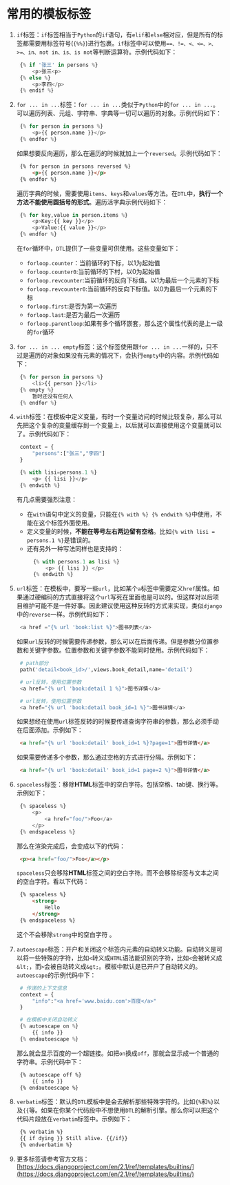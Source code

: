 # 常用的模板标签

1. `if`标签：`if`标签相当于`Python`的`if`语句，有`elif`和`else`相对应，但是所有的标签都需要用标签符号\(`{%%}`\)进行包裹。`if`标签中可以使用`==、!=、<、<=、>、>=、in、not in、is、is not`等判断运算符。示例代码如下：

   ```python
    {% if '张三' in persons %}
        <p>张三<p>
    {% else %}
        <p>李四</p>
    {% endif %}
   ```

2. `for ... in ...`标签：`for ... in ...`类似于`Python`中的`for ... in ...`。可以遍历列表、元组、字符串、字典等一切可以遍历的对象。示例代码如下：

   ```python
    {% for person in persons %}
        <p>{{ person.name }}</p>
    {% endfor %}
   ```

   如果想要反向遍历，那么在遍历的时候就加上一个`reversed`。示例代码如下：

   ```html
    {% for person in persons reversed %}
        <p>{{ person.name }}</p>
    {% endfor %}
   ```

   遍历字典的时候，需要使用`items`、`keys`和`values`等方法。在`DTL`中，**执行一个方法不能使用圆括号的形式**。遍历活字典示例代码如下：

   ```python
    {% for key,value in person.items %}
        <p>Key:{{ key }}</p>
        <p>Value:{{ value }}</p>
    {% endfor %}
   ```

   在`for`循环中，`DTL`提供了一些变量可供使用。这些变量如下：

   * `forloop.counter`：当前循环的下标，以1为起始值
   * `forloop.counter0`:当前循环的下村，以0为起始值
   * `forloop.revcounter`:当前循环的反向下标值。以1为最后一个元素的下标
   * `forloop.revcounter0`:当前循环的反向下标值。以0为最后一个元素的下标
   * `forloop.first`:是否为第一次遍历
   * `forloop.last`:是否为最后一次遍历
   * `forloop.parentloop`:如果有多个循环嵌套，那么这个属性代表的是上一级的`for`循环

3. `for ... in ... empty`标签：这个标签使用跟`for ... in ...`一样的，只不过是遍历的对象如果没有元素的情况下，会执行`empty`中的内容。示例代码如下：

   ```python
    {% for person in persons %}
        <li>{{ person }}</li>
    {% empty %}
        暂时还没有任何人
    {% endfor %}
   ```

4. `with`标签：在模板中定义变量，有时一个变量访问的时候比较复杂，那么可以先把这个复杂的变量缓存到一个变量上，以后就可以直接使用这个变量就可以了。示例代码如下：

   ```python
    context = {
        "persons":["张三","李四"]
    }

    {% with lisi=persons.1 %}
        <p> {{ lisi }}</p>
    {% endwith %}
   ```

   有几点需要强烈注意：

   * 在`with`语句中定义的变量，只能在`{% with %} {% endwith %}`中使用，不能在这个标签外面使用。
   * 定义变量的时候，**不能在等号左右两边留有空格**。比如`{% with lisi = persons.1 %}`是错误的。
   * 还有另外一种写法同样也是支持的：
     ```python
       {% with persons.1 as lisi %}
           <p> {{ lisi }} </p>
       {% endwith %}
     ```

5. `url`标签：在模板中，要写一些`url`，比如某个`a`标签中需要定义`href`属性。如果通过硬编码的方式直接将这个`url`写死在里面也是可以的。但这样对以后项目维护可能不是一件好事。因此建议使用这种反转的方式来实现，类似`django`中的`reverse`一样。示例代码如下：

   ```python
    <a href ="{% url 'book:list %}">图书列表</a>
   ```

   如果`url`反转的时候需要传递参数，那么可以在后面传递。但是参数分位置参数和关键字参数。位置参数和关键字参数不能同时使用。示例代码如下：

   ```python
    # path部分
    path('detail<book_id>/',views.book_detail,name='detail')

    # url反转，使用位置参数
    <a href="{% url 'book:detail 1 %}">图书详情</a>

    # url反转，使用位置参数
    <a href="{% url 'book:detail book_id=1 %}">图书详情</a>
   ```

   如果想经在使用`url`标签反转的时候要传递查询字符串的参数，那么必须手动在后面添加。示例如下：

   ```html
    <a href="{% url 'book:detail' book_id=1 %}?page=1">图书详情</a>
   ```

   如果需要传递多个参数，那么通过空格的方式进行分隔。示例如下：

   ```html
    <a href="{% url 'book:detail' book_id=1 page=2 %}">图书详情</a>
   ```

6. `spaceless`标签：移除**HTML**标签中的空白字符。包括空格、tab键、换行等。示例如下：

   ```python
    {% spaceless %}
        <p>
            <a href="foo/">Foo</a>
        </p>
    {% endspaceless %}
   ```

   那么在渲染完成后，会变成以下的代码：

   ```html
    <p><a href="foo/">Foo</a></p>
   ```

   `spaceless`只会移除**HTML**标签之间的空白字符。而不会移除标签与文本之间的空白字符。看以下代码：

   ```html
    {% spaceless %}
        <strong>
            Hello
        </strong>
    {% endspaceless %}
   ```

   这个不会移除`strong`中的空白字符 。

7. `autoescape`标签：开户和关闭这个标签内元素的自动转义功能。自动转义是可以将一些特殊的字符，比如`<`转义成`HTML`语法能识别的字符，比如`<`会被转义成`&lt;`，而`>`会被自动转义成`&gt;`。模板中默认是已开户了自动转义的。`autoescape`的示例代码中下：

   ```python
    # 传递的上下文信息
    context = {
        "info":"<a href='www.baidu.com'>百度</a>"
    }

    # 在模板中关闭自动转义
    {% autoescape on %}
        {{ info }}
    {% endautoescape %}
   ```

   那么就会显示百度的一个超链接。如把`on`换成`off`，那就会显示成一个普通的字符串。示例代码中下：

   ```html
    {% autoescape off %}
        {{ info }}
    {% endautoescape %}
   ```

8. `verbatim`标签：默认的`DTL`模板中是会去解析那些特殊字符的。比如`{%`和`%}`以及`{{`等。如果在你某个代码段中不想使用`DTL`的解析引擎。那么你可以把这个代码片段放在`verbatim`标签中。示例如下：

   ```html
    {% verbatim %}
    {{ if dying }} Still alive. {{/if}}
    {% endverbatim %}
   ```

9. 更多标签请参考官方文档：  
   [https://docs.djangoproject.com/en/2.1/ref/templates/builtins/](https://docs.djangoproject.com/en/2.1/ref/templates/builtins/)



